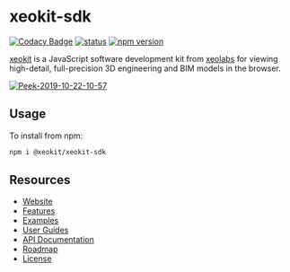 # xeokit-sdk

[![Codacy Badge](https://api.codacy.com/project/badge/Grade/8c5dd541424f44999ff63c74cae04fcd)](https://www.codacy.com/manual/lindsay-kay/xeokit-sdk?utm_source=github.com&amp;utm_medium=referral&amp;utm_content=xeokit/xeokit-sdk&amp;utm_campaign=Badge_Grade)
[![status](https://img.shields.io/badge/glTF-2%2E0-green.svg?style=flat)](https://github.com/KhronosGroup/glTF)
[![npm version](https://badge.fury.io/js/%40xeokit%2Fxeokit-sdk.svg)](https://badge.fury.io/js/%40xeokit%2Fxeokit-sdk)

[xeokit](http://xeokit.io) is a JavaScript software development kit from [xeolabs](http://xeolabs.com) for viewing 
high-detail, full-precision 3D engineering and BIM models in the browser.

[![Peek-2019-10-22-10-57](https://user-images.githubusercontent.com/83100/67271586-14690780-f4bb-11e9-9e76-203fe425ee08.gif)](https://xeokit.github.io/xeokit-sdk/examples/#storeyViews_StoreyViewsPlugin_recipe2)


## Usage

To install from npm:

````bash
npm i @xeokit/xeokit-sdk
````

## Resources 

 * [Website](https://xeokit.io/)
 * [Features](https://github.com/xeokit/xeokit-sdk/wiki/Features)
 * [Examples](http://xeokit.github.io/xeokit-sdk/examples/)
 * [User Guides](https://github.com/xeokit/xeokit-sdk/wiki)
 * [API Documentation](https://xeokit.github.io/xeokit-sdk/docs/)
 * [Roadmap](https://github.com/xeokit/xeokit-sdk/wiki/Roadmap)
 * [License](https://github.com/xeokit/xeokit-sdk/wiki/License)


